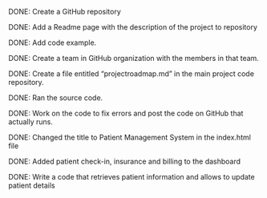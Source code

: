 DONE: Create a GitHub repository

DONE: Add a Readme page with the description of the project to repository

DONE: Add code example.

DONE: Create a team in GitHub organization with the members in that team.

DONE: Create a file entitled “projectroadmap.md” in the main project code repository.

DONE: Ran the source code. 

DONE: Work on the code to fix errors and post the code on GitHub that actually runs.

DONE: Changed the title to Patient Management System in the index.html file

DONE: Added patient check-in, insurance and billing to the dashboard

DONE: Write a code that retrieves patient information and allows to update patient details
